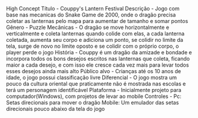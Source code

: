 High Concept
Título - Couppy's Lantern Festival
Descrição - Jogo com base nas mecanicas do Snake Game de 2000, onde o dragão precisa coletar as lanternas pelo mapa para aumentar de tamanho e somar pontos
Gênero - Puzzle
Mecânicas - O dragão se move horizontalmente e verticalmente e coleta lanternas quando colide com elas, a cada lanterna coletada, aumenta seu corpo e adiciona um ponto, se colidir no limite da tela, surge de novo no limite oposto e se colidir com o próprio corpo, o player perde o jogo
História - Couppy é um dragão da amizade e bondade e incorpora todos os bons desejos escritos nas lanternas que coleta, ficando maior a cada desejo, e com isso ele cresce cada vez mais para levar todos esses desejos ainda mais alto
Público alvo - Crianças até os 10 anos de idade, o jogo possui classificação livre
Diferencial - O jogo mostra um pouco da cultura oriental que praticamente não é mostrada nas escolas e terá um personagem identificável
Plataforma - Inicialmente projeto para computador(Windows), com projetos de levar ao mobile
Controles - Pc: Setas direcionais para mover o dragão                                                                                                                                           Mobile: Um emulador das setas direcionais pouco abaixo da tela do jogo
